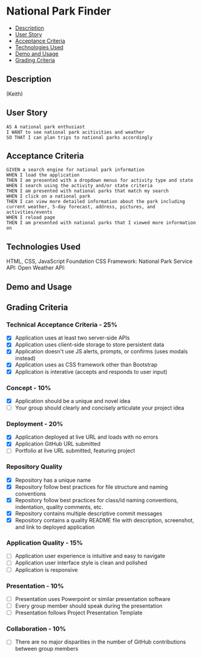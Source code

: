 # National Park Finder <!-- omit in toc -->
- [Description](#description)
- [User Story](#user-story)
- [Acceptance Criteria](#acceptance-criteria)
- [Technologies Used](#technologies-used)
- [Demo and Usage](#demo-and-usage)
- [Grading Criteria](#grading-criteria)

## Description
(Keith)

## User Story
```
AS A national park enthusiast
I WANT to see national park acitivities and weather
SO THAT I can plan trips to national parks accordingly
```

## Acceptance Criteria
```
GIVEN a search engine for national park information
WHEN I load the application
THEN I am presented with a dropdown menus for activity type and state
WHEN I search using the activity and/or state criteria
THEN I am presented with national parks that match my search
WHEN I click on a national park
THEN I can view more detailed information about the park including current weather, 5-day forecast, address, pictures, and activities/events
WHEN I reload page
THEN I am presented with national parks that I viewed more information on
```

## Technologies Used
HTML, CSS, JavaScript
Foundation CSS Framework: 
National Park Service API:
Open Weather API:

## Demo and Usage

## Grading Criteria
### Technical Acceptance Criteria - 25% <!-- omit in toc -->
- [x] Application uses at least two server-side APIs
- [x] Application uses client-side storage to store persistent data
- [x] Application doesn't use JS alerts, prompts, or confirms (uses modals instead)
- [x] Application uses as CSS framework other than Bootstrap
- [x] Application is interative (accepts and responds to user input)

### Concept - 10% <!-- omit in toc -->
- [x] Application should be a unique and novel idea
- [ ] Your group should clearly and concisely articulate your project idea

### Deployment - 20% <!-- omit in toc -->
- [x] Application deployed at live URL and loads with no errors
- [x] Application GitHub URL submitted
- [ ] Portfolio at live URL submitted, featuring project

### Repository Quality <!-- omit in toc -->
- [x] Repository has a unique name
- [x] Repository follow best practices for file structure and naming conventions
- [x] Repository follow best practices for class/id naming conventions, indentation, quality comments, etc.
- [x] Repository contains multiple descriptive commit messages
- [x] Repository contains a quality README file with description, screenshot, and link to deployed application
  
### Application Quality - 15% <!-- omit in toc -->
- [ ] Application user experience is intuitive and easy to navigate
- [ ] Application user interface style is clean and polished
- [ ] Application is responsive

### Presentation - 10% <!-- omit in toc -->
- [ ] Presentation uses Powerpoint or similar presentation software
- [ ] Every group member should speak during the presentation
- [ ] Presentation follows Project Presentation Template

### Collaboration - 10% <!-- omit in toc -->
- [ ] There are no major disparities in the number of GitHub contributions between group members